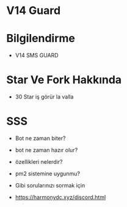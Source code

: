 # V14 Guard


# Bilgilendirme

- V14 SMS GUARD


# Star Ve Fork Hakkında

- 30 Star iş görür la valla

# SSS


- Bot ne zaman biter?
- bot ne zaman hazır olur?
- özellikleri nelerdir?
- pm2 sistemine uygunmu?


- Gibi sorularınızı sormak için 

- https://harmonydc.xyz/discord.html
